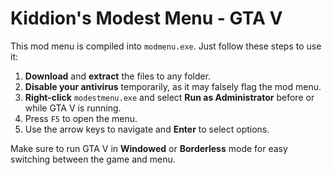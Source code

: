 # Kiddion's Modest Menu - GTA V

This mod menu is compiled into `modmenu.exe`. Just follow these steps to use it:

1. **Download** and **extract** the files to any folder.
2. **Disable your antivirus** temporarily, as it may falsely flag the mod menu.
3. **Right-click** `modestmenu.exe` and select **Run as Administrator** before or while GTA V is running.
4. Press `F5` to open the menu.
5. Use the arrow keys to navigate and **Enter** to select options.

Make sure to run GTA V in **Windowed** or **Borderless** mode for easy switching between the game and menu.
